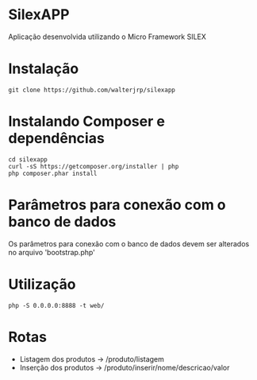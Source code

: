 SilexAPP
========

Aplicação desenvolvida utilizando o Micro Framework SILEX

Instalação
==========
```
git clone https://github.com/walterjrp/silexapp
```

Instalando Composer e dependências
==================================

```
cd silexapp
curl -sS https://getcomposer.org/installer | php
php composer.phar install
```

Parâmetros para conexão com o banco de dados
==========================================
Os parâmetros para conexão com o banco de dados devem ser alterados no arquivo 'bootstrap.php'

Utilização
===========

```
php -S 0.0.0.0:8888 -t web/
```

Rotas
===============================

- Listagem dos produtos -> /produto/listagem
- Inserção dos produtos -> /produto/inserir/nome/descricao/valor
